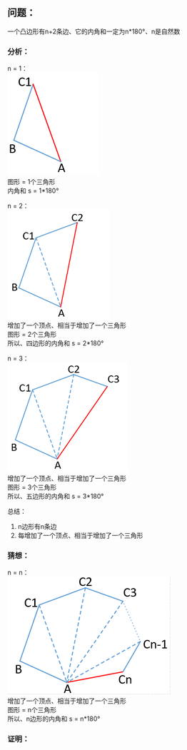 ## 问题：  
一个凸边形有n+2条边、它的内角和一定为n\*180°、n是自然数  

### 分析：  

n = 1：  
![photo](images/1011.png)  
图形 = 1个三角形  
内角和 s = 1\*180°  

n = 2：  
![photo](images/1012.png)  
增加了一个顶点、相当于增加了一个三角形  
图形 = 2个三角形  
所以、四边形的内角和 s = 2\*180°  

n = 3：  
![photo](images/1013.png)  
增加了一个顶点、相当于增加了一个三角形  
图形 = 3个三角形  
所以、五边形的内角和 s = 3\*180°  

总结：  
1. n边形有n条边
2. 每增加了一个顶点、相当于增加了一个三角形

### 猜想：  
n = n：  
![photo](images/1014.png)  
增加了一个顶点、相当于增加了一个三角形  
图形 = n个三角形  
所以、n边形的内角和 s = n\*180°  

### 证明：  